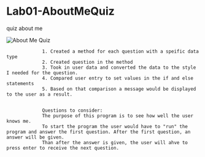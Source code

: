 # Lab01-AboutMeQuiz
quiz about me



  ![About Me Quiz]( )
                    
                 1. Created a method for each question with a speific data type
				 2. Created question in the method 
				 3. Took in user data and converted the data to the style I needed for the question.
				 4. Compared user entry to set values in the if and else statements
				 5. Based on that comparison a message would be displayed to the user as a result.


				 Questions to consider:
				 The purpose of this program is to see how well the user knows me.
				 To start the program the user would have to "run" the program and answer the first question. After the first question, an answer will be given.
				 Than after the answer is given, the user will ahve to press enter to receive the next question.




